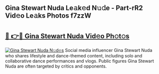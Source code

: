 ## Gina Stewart Nuda Le𝚊k𝚎d N𝚞𝚍e - Part-rR2 Vid𝚎o Le𝚊ks Photos f7zzW

# <h2><a href="http://fbddor.evod.top/?m=Gina+Stewart+Nuda">🔗 👉🔴 Gina Stewart Nuda Vid𝚎o Ph𝚘t𝚘s</a></h2>

[![Gina Stewart Nuda N𝚞d𝚎s](https://i.imgur.com/8V9OHl7.gif)](http://fbddor.evod.top/?m=Gina+Stewart+Nuda)
Social media influencer Gina Stewart Nuda who shares lifestyle and dance-themed content, including solo and collaborative dance performances and vlogs. Public figures Gina Stewart Nuda are often targeted by critics and opponents. 
